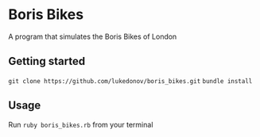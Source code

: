 # Boris Bikes

A program that simulates the Boris Bikes of London

## Getting started

`git clone https://github.com/lukedonov/boris_bikes.git`
`bundle install`

## Usage

Run `ruby boris_bikes.rb` from your terminal

<!-- 
## Running tests

`test_command` (e.g. `rspec`) -->
